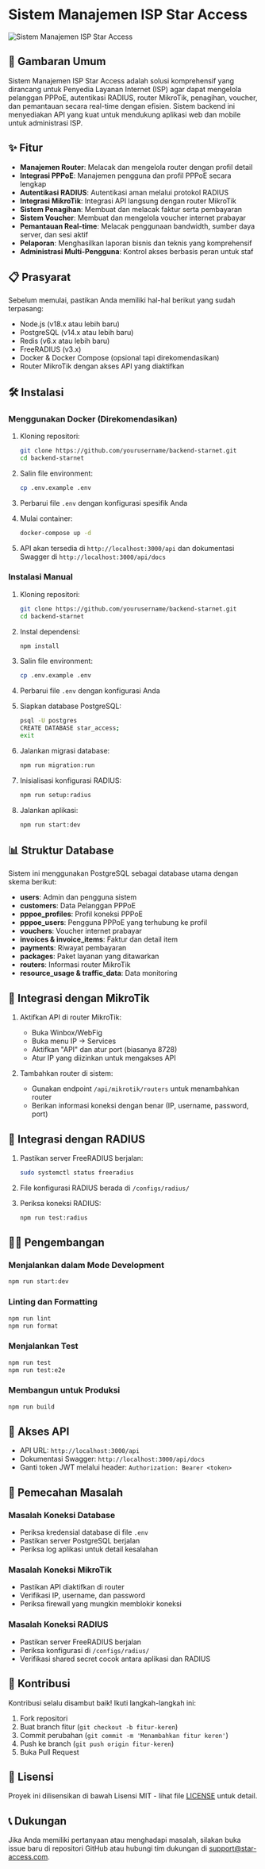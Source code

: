 # Sistem Manajemen ISP Star Access

![Sistem Manajemen ISP Star Access](https://via.placeholder.com/800x400.png?text=Star+Access+ISP+Management)

## 🚀 Gambaran Umum

Sistem Manajemen ISP Star Access adalah solusi komprehensif yang dirancang untuk Penyedia Layanan Internet (ISP) agar dapat mengelola pelanggan PPPoE, autentikasi RADIUS, router MikroTik, penagihan, voucher, dan pemantauan secara real-time dengan efisien. Sistem backend ini menyediakan API yang kuat untuk mendukung aplikasi web dan mobile untuk administrasi ISP.

## ✨ Fitur

- **Manajemen Router**: Melacak dan mengelola router dengan profil detail
- **Integrasi PPPoE**: Manajemen pengguna dan profil PPPoE secara lengkap
- **Autentikasi RADIUS**: Autentikasi aman melalui protokol RADIUS
- **Integrasi MikroTik**: Integrasi API langsung dengan router MikroTik
- **Sistem Penagihan**: Membuat dan melacak faktur serta pembayaran
- **Sistem Voucher**: Membuat dan mengelola voucher internet prabayar
- **Pemantauan Real-time**: Melacak penggunaan bandwidth, sumber daya server, dan sesi aktif
- **Pelaporan**: Menghasilkan laporan bisnis dan teknis yang komprehensif
- **Administrasi Multi-Pengguna**: Kontrol akses berbasis peran untuk staf

## 📋 Prasyarat

Sebelum memulai, pastikan Anda memiliki hal-hal berikut yang sudah terpasang:

- Node.js (v18.x atau lebih baru)
- PostgreSQL (v14.x atau lebih baru)
- Redis (v6.x atau lebih baru)
- FreeRADIUS (v3.x)
- Docker & Docker Compose (opsional tapi direkomendasikan)
- Router MikroTik dengan akses API yang diaktifkan

## 🛠️ Instalasi

### Menggunakan Docker (Direkomendasikan)

1. Kloning repositori:
   ```bash
   git clone https://github.com/yourusername/backend-starnet.git
   cd backend-starnet
   ```

2. Salin file environment:
   ```bash
   cp .env.example .env
   ```

3. Perbarui file `.env` dengan konfigurasi spesifik Anda

4. Mulai container:
   ```bash
   docker-compose up -d
   ```

5. API akan tersedia di `http://localhost:3000/api`
   dan dokumentasi Swagger di `http://localhost:3000/api/docs`

### Instalasi Manual

1. Kloning repositori:
   ```bash
   git clone https://github.com/yourusername/backend-starnet.git
   cd backend-starnet
   ```

2. Instal dependensi:
   ```bash
   npm install
   ```

3. Salin file environment:
   ```bash
   cp .env.example .env
   ```

4. Perbarui file `.env` dengan konfigurasi Anda

5. Siapkan database PostgreSQL:
   ```bash
   psql -U postgres
   CREATE DATABASE star_access;
   exit
   ```

6. Jalankan migrasi database:
   ```bash
   npm run migration:run
   ```

7. Inisialisasi konfigurasi RADIUS:
   ```bash
   npm run setup:radius
   ```

8. Jalankan aplikasi:
   ```bash
   npm run start:dev
   ```

## 📊 Struktur Database

Sistem ini menggunakan PostgreSQL sebagai database utama dengan skema berikut:

- **users**: Admin dan pengguna sistem
- **customers**: Data Pelanggan PPPoE
- **pppoe_profiles**: Profil koneksi PPPoE
- **pppoe_users**: Pengguna PPPoE yang terhubung ke profil
- **vouchers**: Voucher internet prabayar
- **invoices & invoice_items**: Faktur dan detail item
- **payments**: Riwayat pembayaran
- **packages**: Paket layanan yang ditawarkan
- **routers**: Informasi router MikroTik
- **resource_usage & traffic_data**: Data monitoring

## 📡 Integrasi dengan MikroTik

1. Aktifkan API di router MikroTik:
   - Buka Winbox/WebFig
   - Buka menu IP → Services
   - Aktifkan "API" dan atur port (biasanya 8728)
   - Atur IP yang diizinkan untuk mengakses API

2. Tambahkan router di sistem:
   - Gunakan endpoint `/api/mikrotik/routers` untuk menambahkan router
   - Berikan informasi koneksi dengan benar (IP, username, password, port)

## 🔄 Integrasi dengan RADIUS

1. Pastikan server FreeRADIUS berjalan:
   ```bash
   sudo systemctl status freeradius
   ```

2. File konfigurasi RADIUS berada di `/configs/radius/`

3. Periksa koneksi RADIUS:
   ```bash
   npm run test:radius
   ```

## 🧑‍💻 Pengembangan

### Menjalankan dalam Mode Development

```bash
npm run start:dev
```

### Linting dan Formatting

```bash
npm run lint
npm run format
```

### Menjalankan Test

```bash
npm run test
npm run test:e2e
```

### Membangun untuk Produksi

```bash
npm run build
```

## 📱 Akses API

- API URL: `http://localhost:3000/api`
- Dokumentasi Swagger: `http://localhost:3000/api/docs`
- Ganti token JWT melalui header: `Authorization: Bearer <token>`

## 🔧 Pemecahan Masalah

### Masalah Koneksi Database
- Periksa kredensial database di file `.env`
- Pastikan server PostgreSQL berjalan
- Periksa log aplikasi untuk detail kesalahan

### Masalah Koneksi MikroTik
- Pastikan API diaktifkan di router
- Verifikasi IP, username, dan password
- Periksa firewall yang mungkin memblokir koneksi

### Masalah Koneksi RADIUS
- Pastikan server FreeRADIUS berjalan
- Periksa konfigurasi di `/configs/radius/`
- Verifikasi shared secret cocok antara aplikasi dan RADIUS

## 🤝 Kontribusi

Kontribusi selalu disambut baik! Ikuti langkah-langkah ini:

1. Fork repositori
2. Buat branch fitur (`git checkout -b fitur-keren`)
3. Commit perubahan (`git commit -m 'Menambahkan fitur keren'`)
4. Push ke branch (`git push origin fitur-keren`)
5. Buka Pull Request

## 📄 Lisensi

Proyek ini dilisensikan di bawah Lisensi MIT - lihat file [LICENSE](LICENSE) untuk detail.

## 📞 Dukungan

Jika Anda memiliki pertanyaan atau menghadapi masalah, silakan buka issue baru di repositori GitHub atau hubungi tim dukungan di support@star-access.com.